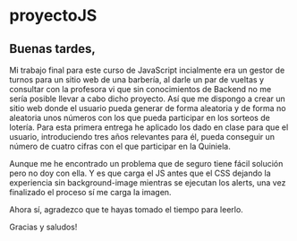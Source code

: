 # proyectoJS

## Buenas tardes,

Mi trabajo final para este curso de JavaScript incialmente era un gestor de turnos para un sitio web de una barbería, 
al darle un par de vueltas y consultar con la profesora vi que sin conocimientos de Backend no me sería posible llevar
a cabo dicho proyecto. Así que me dispongo a crear un sitio web donde el usuario pueda generar de forma aleatoria y de forma
no aleatoria unos números con los que pueda participar en los sorteos de lotería.
Para esta primera entrega he aplicado los dado en clase para que el usuario, introduciendo tres años relevantes para él,
pueda conseguir un número de cuatro cifras con el que participar en la Quiniela. 

Aunque me he encontrado un problema que de seguro tiene fácil solución pero no doy con ella. Y es que carga el JS antes que 
el CSS dejando la experiencia sin background-image mientras se ejecutan los alerts, una vez finalizado el proceso sí me carga
la imagen. 

Ahora sí, agradezco que te hayas tomado el tiempo para leerlo. 

Gracias y saludos!
